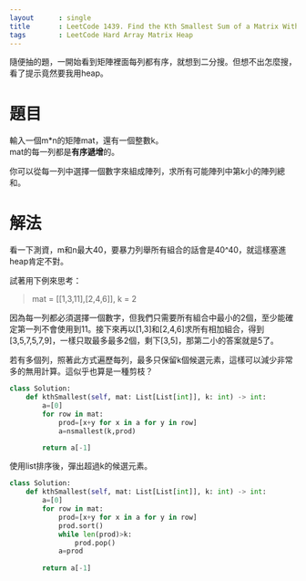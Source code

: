 ```yaml
--- 
layout      : single
title       : LeetCode 1439. Find the Kth Smallest Sum of a Matrix With Sorted Rows
tags        : LeetCode Hard Array Matrix Heap
---
```

隨便抽的題，一開始看到矩陣裡面每列都有序，就想到二分搜。但想不出怎麼搜，看了提示竟然要我用heap。

# 題目
輸入一個m*n的矩陣mat，還有一個整數k。  
mat的每一列都是**有序遞增**的。  

你可以從每一列中選擇一個數字來組成陣列，求所有可能陣列中第k小的陣列總和。  

# 解法
看一下測資，m和n最大40，要暴力列舉所有組合的話會是40^40，就這樣塞進heap肯定不對。  

試著用下例來思考：  
> mat = [[1,3,11],[2,4,6]], k = 2  

因為每一列都必須選擇一個數字，但我們只需要所有組合中最小的2個，至少能確定第一列不會使用到11。接下來再以[1,3]和[2,4,6]求所有相加組合，得到[3,5,7,5,7,9]，一樣只取最多最多2個，剩下[3,5]，那第二小的答案就是5了。 

若有多個列，照著此方式遍歷每列，最多只保留k個候選元素，這樣可以減少非常多的無用計算。這似乎也算是一種剪枝？

```python
class Solution:
    def kthSmallest(self, mat: List[List[int]], k: int) -> int:
        a=[0]
        for row in mat:
            prod=[x+y for x in a for y in row]
            a=nsmallest(k,prod)

        return a[-1]
```

使用list排序後，彈出超過k的候選元素。

```python
class Solution:
    def kthSmallest(self, mat: List[List[int]], k: int) -> int:
        a=[0]
        for row in mat:
            prod=[x+y for x in a for y in row]
            prod.sort()
            while len(prod)>k:
                prod.pop()
            a=prod
    
        return a[-1]
```
                
